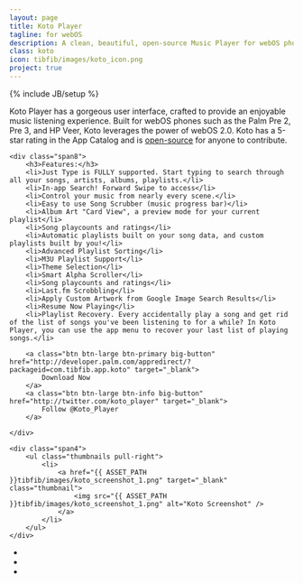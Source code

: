 ```yaml
---
layout: page
title: Koto Player
tagline: for webOS
description: A clean, beautiful, open-source Music Player for webOS phones.
class: koto
icon: tibfib/images/koto_icon.png
project: true
---
```

{% include JB/setup %}

Koto Player has a gorgeous user interface, crafted to provide an enjoyable music listening experience. Built for webOS phones such as the Palm Pre 2, Pre 3, and HP Veer, Koto leverages the power of webOS 2.0. Koto has a 5-star rating in the App Catalog and is <a href="{{ page.github }}">open-source</a> for anyone to contribute.

<div class="row">

	<div class="span8">
		<h3>Features:</h3>
		<li>Just Type is FULLY supported. Start typing to search through all your songs, artists, albums, playlists.</li>
		<li>In-app Search! Forward Swipe to access</li>
		<li>Control your music from nearly every scene.</li>
		<li>Easy to use Song Scrubber (music progress bar)</li>
		<li>Album Art "Card View", a preview mode for your current playlist</li>
		<li>Song playcounts and ratings</li>
		<li>Automatic playlists built on your song data, and custom playlists built by you!</li>
		<li>Advanced Playlist Sorting</li>
		<li>M3U Playlist Support</li>
		<li>Theme Selection</li>
		<li>Smart Alpha Scroller</li>
		<li>Song playcounts and ratings</li>
		<li>Last.fm Scrobbling</li>
		<li>Apply Custom Artwork from Google Image Search Results</li>
		<li>Resume Now Playing</li>
		<li>Playlist Recovery. Every accidentally play a song and get rid of the list of songs you've been listening to for a while? In Koto Player, you can use the app menu to recover your last list of playing songs.</li>
				
		<a class="btn btn-large btn-primary big-button" href="http://developer.palm.com/appredirect/?packageid=com.tibfib.app.koto" target="_blank">
			Download Now
		</a>
		<a class="btn btn-large btn-info big-button" href="http://twitter.com/koto_player" target="_blank">
			Follow @Koto_Player
		</a>
			
	</div>

	<div class="span4">
		<ul class="thumbnails pull-right">
			<li>
		    	<a href="{{ ASSET_PATH }}tibfib/images/koto_screenshot_1.png" target="_blank" class="thumbnail">
					<img src="{{ ASSET_PATH }}tibfib/images/koto_screenshot_1.png" alt="Koto Screenshot" />
		    	</a>
			</li>
		</ul>
	</div>
</div>

<ul class="thumbnails">
	<li class="span4">
    	<a href="{{ ASSET_PATH }}tibfib/images/koto_screenshot_2.png" target="_blank" class="thumbnail">
    		<img src="{{ ASSET_PATH }}tibfib/images/koto_screenshot_2.png" alt="" title="Koto Screenshot" />
    	</a>
	</li>
	<li class="span4">
    	<a href="{{ ASSET_PATH }}tibfib/images/koto_screenshot_3.png" target="_blank" class="thumbnail">
    		<img src="{{ ASSET_PATH }}tibfib/images/koto_screenshot_3.png" alt="" title="Koto Screenshot" />
    	</a>
	</li>
	<li class="span4">
    	<a href="{{ ASSET_PATH }}tibfib/images/koto_screenshot_4.png" target="_blank" class="thumbnail">
    		<img src="{{ ASSET_PATH }}tibfib/images/koto_screenshot_4.png" alt="" title="Koto Screenshot" />
    	</a>
	</li>
</ul>

